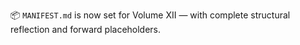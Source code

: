📦 `MANIFEST.md` is now set for Volume XII — with complete structural reflection and forward placeholders.
